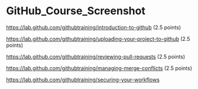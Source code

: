 # GitHub_Course_Screenshot

https://lab.github.com/githubtraining/introduction-to-github (2.5 points)

https://lab.github.com/githubtraining/uploading-your-project-to-github (2.5 points)

https://lab.github.com/githubtraining/reviewing-pull-requests (2.5 points)

https://lab.github.com/githubtraining/managing-merge-conflicts (2.5 points)

https://lab.github.com/githubtraining/securing-your-workflows

